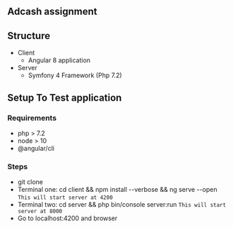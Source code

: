 ## Adcash assignment

## Structure
  - Client
    - Angular 8 application
  - Server
    - Symfony 4 Framework (Php 7.2)


## Setup To Test application

### Requirements
  - php > 7.2
  - node > 10
  - @angular/cli

### Steps
  - git clone
  - Terminal one: cd client && npm install --verbose && ng serve --open `This will start server at 4200`
  - Terminal two: cd server && php bin/console server:run `This will start server at 8000`
  - Go to localhost:4200 and browser

  
